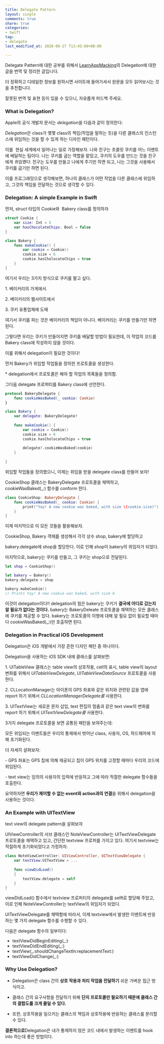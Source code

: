 ```yaml
---
title: Delegate Pattern
layout: single
comments: true
share: true
categories: 
- Swift
tag:
- delegate
last_modified_at: 2020-09-27 T13:45:00+08:00

---
```


Delegate Pattern에 대한 공부를 위해서 [LearnAppMacking](https://learnappmaking.com/delegation-swift-how-to/)의 Delegation에 대한 글을 번역 및 정리한 글입니다.

더 정확하고 디테일한 정보를 원하시면 사이트에 들어가셔서 원문을 모두 읽어보시는 것을 추천합니다.

잘못된 번역 및 표현 등이 있을 수 있으니, 자유롭게 피드백 주세요.

### **What is Delegation?**

Apple의 공식 개발자 문서는 *delegation*을 다음과 같이 정의한다:

*Delegation*은 class가 몇몇 class의 책임(작업을 말하는 듯)을 다른 클래스의 인스턴스에 위임하는 것을 할 수 있게 하는 디자인 패턴이다.

이를  현실 세계에서 일어나는 일로 가정해보자. 나와 친구는 초콜릿 쿠키를 어느 이벤트에 배달하는 팀이다. 나는 쿠키를 굽는 역할을 맡았고, 쿠키의 도우를 만드는 것을 친구에게 *위임했다*. 친구는 도우를 만들고 나에게 주기만 하면 되고, 나는 그것을 사용해서 쿠키를 굽기만 하면 된다.

이를 프로그래밍으로 생각해보면, 하나의 클래스가 어떤 작업을 다른 클래스에 위임하고, 그것의 책임을 전달하는 것으로 생각할 수 있다.

### **Delegation: A simple Example in Swift**

먼저, struct 타입의 Cookie와  Bakery class를 정의하자

```swift
struct Cookie {
    var size: Int = 5
    var hasChocolateChips: Bool = false
}

class Bakery {
    func makeCookie() {
        var cookie = Cookie()
        cookie.size = 6
        cookie.hasCholocateChips = true
    }
}
```

여기서 우리는 3가지 방식으로 쿠키를 팔고 싶다.

1\. 베이커리의 가게에서.

2\. 베이커리의 웹사이트에서

3\. 쿠키 유통업체에 도매

여기서 쿠키를 파는 것은 베이커리의 책임이 아니다. 베이커리는 쿠키를 만들기만 하면 된다.

그렇다면 우리는 쿠키가 만들어지면 쿠키를 배달할 방법이 필요한데, 이 작업의 코드를 Bakery class에 작성하지 않을 것이다.

이를 위해서 delegation이 필요한 것이다!

먼저 Bakery가 위임할 작업들을 정의한 프로토콜을 생성한다. 

\* delegation에서 프로토콜은 해야 할 작업의 목록들을 정의함.

그다음 delegate 프로퍼티를 Bakery class에 선언한다.

```swift
protocol BakeryDelegate {
    func cookieWasBaked(_ cookie: Cookie)
}

class Bakery {
    var delegate: BakeryDelegate?
    
    func makeCookie() {
        var cookie = Cookie()
        cookie.size = 6
        cookie.hasCholocateChips = true
        
        delegate?.cookieWasBaked(cookie)
    }
    
}
```

위임할 작업들을 정의했으니, 이제는 위임을 받을 delegate class를 만들어 보자!

CookieShop 클래스는 BakeryDelegate 프로토콜을 채택하고, cookieWasBaked(_:) 함수를 conform 한다.

```swift
class CookieShop: BakeryDelegate {
    func cookieWasBaked(_ cookie: Cookie) {
        print("Yay! A new cookie was baked, with size \(cookie.size)")
    }
}
```

이제 마지막으로 이 모든 것들을 활용해보자.

CookieShop, Bakery 객체를 생성해서 각각 상수 shop, bakery에 할당하고 

bakery.delegate에 shop을 할당한다. 이로 인해 shop이 bakery의 위임자가 되었다.

마지막으로, bakery는 쿠키를 만들고, 그 쿠키는 shop으로 전달된다.

```swift
let shop = CookieShop()

let bakery = Bakery()
bakery.delegate = shop

bakery.makeCookie()
// Prints Yay! A new cookie was baked, with size 6
```

이것이 delegation이다!! delegation의 힘은 bakery는 쿠키가 **결국에 어디로 갔는지 알 필요가 없다는 것이다.** bakery는 BakeryDeleate 프로토콜을 채택하는 모든 클래스에 쿠키를 제공할 수 있다. bakery는 프로토콜의 이행에 대해 알 필요 없이 필요할 때마다 cookieWasBaked(\_:)만 호출하면 된다.

### **Delegation in Practical iOS Development**

Delegation은 iOS 개발에서 가장 흔한 디자인 패턴 중 하나이다.

Delegation을 사용하는 iOS SDK 내에 클래스를 살펴보면:

1\. UITableView 클래스는 table view의 상호작용, cell의 표시, table view의 layout 변화를 위해서 _UITableViewDelegate_, _UITableViewDataSource_ 프로토콜을 사용한다.

2\. CLLocationManager는 아이폰의 GPS 좌표와 같은 위치와 관련된 값을 앱에 report 하기 위해서 _CLLocationManagerDelegate를_ 사용한다.

3\. UITextView는 새로운 문자 삽입, text 편집의 멈춤과 같은 text view의 변화를 report 하기 위해서 _UITextViewDelegate를_ 사용한다.

3가지 delegate 프로토콜을 보면 공통된 패턴을 보여주는데:

모든 위임되는 이벤트들은 우리의 통제에서 벗어난 class, 사용자, OS, 하드웨어에 의해 초기화된다.

더 자세히 살펴보자:

\- GPS 좌표는 GPS 칩에 의해 제공되고 칩이 GPS 위치를 고정할 때마다 우리의 코드에 위임된다.

\- text view는 임의의 사용자의 입력에 반응하고 그에 따라 적절한 delegate 함수들을 호출한다.

요약하자면 **우리가 제어할 수 없는 event와 action과의 연결**을 위해서 delegation을 사용하는 것이다.

### **An Example with UITextView**

text view의 delegate pattern을 살펴보자

UIViewController의 서브 클래스인 NoteViewController는 UITextViewDelegate 프로토콜을 채택하고 있고, 간단한 textview 프로퍼를 가지고 있다. 여기서 textview는 적절하게 초기화되었다고 가정하자. 

```swift
class NoteViewController: UIViewController, UITextViewDelegate {
    var textView:UITextView = ...
    
    func viewDidLoad()
    {
        textView.delegate = self
    }
}
```

viewDidLoad() 함수에서 textview 프로퍼티의 delegate를 selft로 할당해 주었고, 이로 인해 NoteViewController는 textView의 위임자가 되었다.

UITextViewDelegate를 채택함에 따라서, 이제 textview에서 발생한 이벤트에 반응하는 몇 가지 delegate 함수를 수행할 수 있다.

다음은 delegate 함수의 일부이다:

-   textViewDidBeginEditing(\_:)
-   textViewDidEndEditing(\_:)
-   textView(\_:shouldChangeTextIn:replacementText:)
-   textViewDidChange(\_:)

### **Why Use Delegation?**

-   Delegation은 class 간의 **상호 작용과 처리 작업을 전달하기** 쉬운 가벼운 접근 방식이고.
    
-   클래스 간의 요구사항을 전달하기 위해 **단지 프로토콜만 필요하기 때문에 클래스 간의 결합도를 크게 줄일 수 있다.**
    
-   또한, 상호작용을 일으키는 클래스의 책임과 상호작용에 반응하는 클래스를 분리할 수 있다.
    

**결론적으로**Delegation은 내가 통제하지 않은 코드 내에서 발생하는 이벤트를 hook into 하는데 좋은 방법이다.
